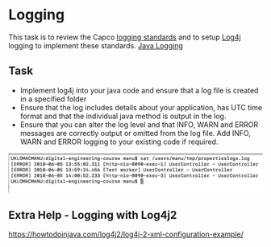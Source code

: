 # Logging

This task is to review the Capco [logging standards](https://ilabs-capco.atlassian.net/wiki/spaces/BPG/pages/411566109/Microservice+Logging) and to setup [Log4j](https://logging.apache.org/log4j/) logging to implement these standards. [Java Logging](https://ilabs-capco.atlassian.net/wiki/spaces/BPG/pages/411369509/Java+Logging)

## Task

-   Implement log4j into your java code and ensure that a log file is created in a specified folder
-   Ensure that the log includes details about your application, has UTC time format and that the individual java method is output in the log.
-   Ensure that you can alter the log level and that INFO, WARN and ERROR messages are correctly output or omitted from the log file. Add INFO, WARN and ERROR logging to your existing code if required.

![](attachments/418807892/426803201.png?height=250)

## Extra Help - Logging with Log4j2

<https://howtodoinjava.com/log4j2/log4j-2-xml-configuration-example/>



